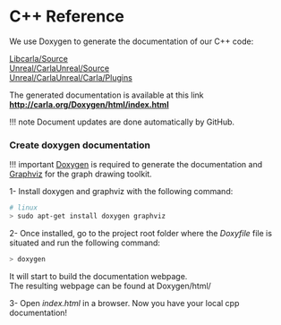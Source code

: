 # C++ Reference 
We use Doxygen to generate the documentation of our C++ code:

[Libcarla/Source](http://carla.org/Doxygen/html/dir_b9166249188ce33115fd7d5eed1849f2.html)<br>
[Unreal/CarlaUnreal/Source](http://carla.org/Doxygen/html/dir_733e9da672a36443d0957f83d26e7dbf.html)<br>
[Unreal/CarlaUnreal/Carla/Plugins](http://carla.org/Doxygen/html/dir_8fc34afb5f07a67966c78bf5319f94ae.html)

The generated documentation is available at this link **<http://carla.org/Doxygen/html/index.html>**

!!! note
    Document updates are done automatically by GitHub.

### Create doxygen documentation

!!! important
    [Doxygen](http://www.doxygen.nl/index.html) is required to generate the documentation
    and [Graphviz](https://www.graphviz.org/) for the graph drawing toolkit.

1- Install doxygen and graphviz with the following command:

```sh
# linux
> sudo apt-get install doxygen graphviz
```

2- Once installed, go to the project root folder where the _Doxyfile_ file is situated and
run the following command:

```sh
> doxygen
```

It will start to build the documentation webpage.  
The resulting webpage can be found at Doxygen/html/

3- Open _index.html_ in a browser. Now you have your local cpp documentation!
